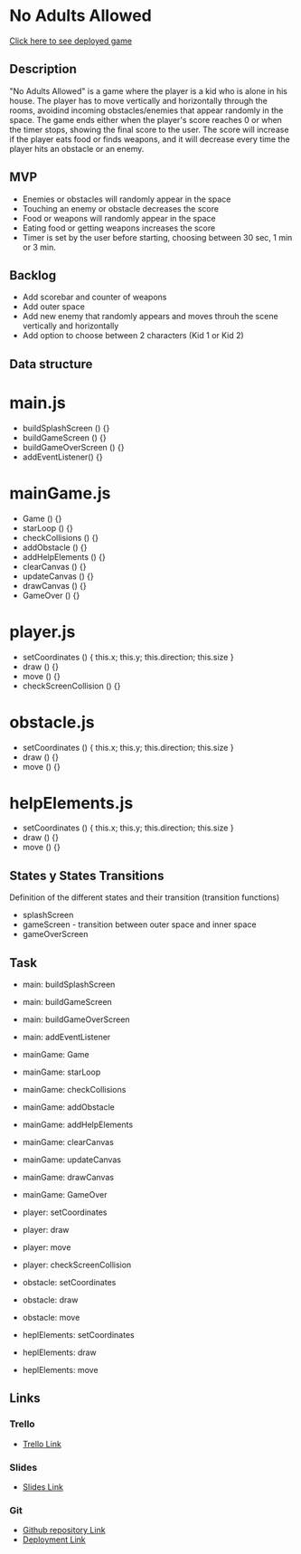 # No Adults Allowed

[Click here to see deployed game](http://github.com)

## Description
"No Adults Allowed" is a game where the player is a kid who is alone in his house. The player has to move vertically and horizontally through the rooms, avoidind incoming obstacles/enemies that appear randomly in the space. 
The game ends either when the player's score reaches 0 or when the timer stops, showing the final score to the user. 
The score will increase if the player eats food or finds weapons, and it will decrease every time the player hits an obstacle or an enemy.


## MVP
- Enemies or obstacles will randomly appear in the space
- Touching an enemy or obstacle decreases the score
- Food or weapons will randomly appear in the space
- Eating food or getting weapons increases the score
- Timer is set by the user before starting, choosing between 30 sec, 1 min or 3 min.


## Backlog
- Add scorebar and counter of weapons
- Add outer space
- Add new enemy that randomly appears and moves throuh the scene vertically and horizontally
- Add option to choose between 2 characters (Kid 1 or Kid 2)


## Data structure
# main.js

- buildSplashScreen () {}
- buildGameScreen () {}
- buildGameOverScreen () {}
- addEventListener() {}

# mainGame.js

- Game () {}
- starLoop () {}
- checkCollisions () {}
- addObstacle () {}
- addHelpElements () {}
- clearCanvas () {}
- updateCanvas () {}
- drawCanvas () {}
- GameOver () {}

# player.js 

- setCoordinates () {
    this.x;
    this.y;
    this.direction;
    this.size
}
- draw () {}
- move () {}
- checkScreenCollision () {}

# obstacle.js 

- setCoordinates () {
    this.x;
    this.y;
    this.direction;
    this.size
}
- draw () {}
- move () {}

# helpElements.js 

- setCoordinates () {
    this.x;
    this.y;
    this.direction;
    this.size
}
- draw () {}
- move () {}



## States y States Transitions
Definition of the different states and their transition (transition functions)

- splashScreen
- gameScreen - transition between outer space and inner space
- gameOverScreen


## Task

- main: buildSplashScreen
- main: buildGameScreen
- main: buildGameOverScreen
- main: addEventListener

- mainGame: Game
- mainGame: starLoop
- mainGame: checkCollisions
- mainGame: addObstacle
- mainGame: addHelpElements
- mainGame: clearCanvas
- mainGame: updateCanvas
- mainGame: drawCanvas
- mainGame: GameOver

- player: setCoordinates
- player: draw
- player: move
- player: checkScreenCollision

- obstacle: setCoordinates
- obstacle: draw
- obstacle: move

- heplElements: setCoordinates
- heplElements: draw
- heplElements: move

## Links

### Trello
- [Trello Link](https://trello.com)

### Slides
- [Slides Link](http://slides.com)

### Git
- [Github repository Link](http://github.com)
- [Deployment Link](http://github.com)